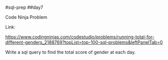 #sql-prep
##day7

Code Ninja Problem

Link:

https://www.codingninjas.com/codestudio/problems/running-total-for-different-genders_2188769?topList=top-100-sql-problems&leftPanelTab=0

Write a sql query to find the total score of gender at each day.
